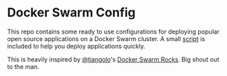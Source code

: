 # Docker Swarm Config

This repo contains some ready to use configurations for deploying popular open source applications on a Docker Swarm cluster. 
A small [script](./deploy-docker-swarm.sh) is included to help you deploy applications quickly.

This is heavily inspired by [@tiangolo](https://github.com/tiangolo)'s [Docker Swarm Rocks](https://dockerswarm.rocks/). Big shout out to the man.
